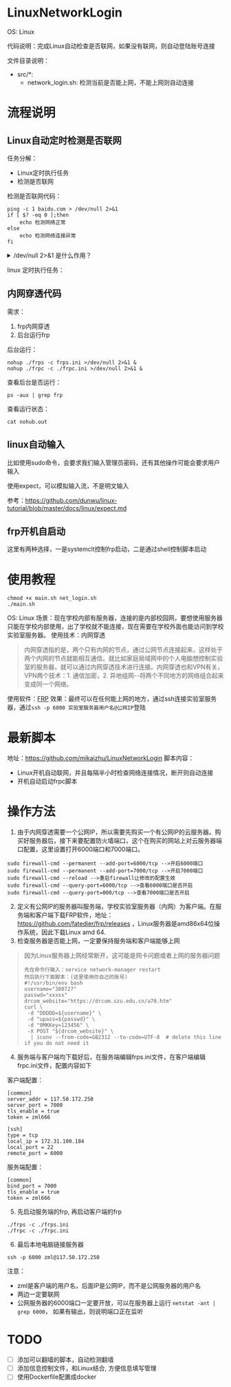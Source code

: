 # LinuxNetworkLogin

OS: Linux

代码说明：完成Linux自动检查是否联网，如果没有联网，则自动登陆账号连接

文件目录说明：
- src/*: 
    - network_login.sh: 检测当前是否能上网，不能上网则自动连接

# 流程说明

## Linux自动定时检测是否联网

任务分解：
- Linux定时执行任务
- 检测是否联网

检测是否联网代码：

```
ping -c 1 baidu.com > /dev/null 2>&1
if [ $? -eq 0 ];then
    echo 检测网络正常
else
    echo 检测网络连接异常
fi
```

<details>
<summary>/dev/null 2>&1 是什么作用？</summary>

参考：https://stackoverflow.com/questions/10508843/what-is-dev-null-21/42919998#42919998

Let's break >> /dev/null 2>&1 statement into parts:

Part 1: >> output redirection

This is used to redirect the program output and append the output at the end of the file. More...

Part 2: /dev/null special file

This is a Pseudo-devices special file.

Command ls -l /dev/null will give you details of this file:

crw-rw-rw-. 1 root root 1, 3 Mar 20 18:37 /dev/null
Did you observe crw? Which means it is a pseudo-device file which is of character-special-file type that provides serial access.

/dev/null accepts and discards all input; produces no output (always returns an end-of-file indication on a read). Reference: Wikipedia

Part 3: 2>&1 (Merges output from stream 2 with stream 1)

Whenever you execute a program, the operating system always opens three files, standard input, standard output, and standard error as we know whenever a file is opened, the operating system (from kernel) returns a non-negative integer called a file descriptor. The file descriptor for these files are 0, 1, and 2, respectively.

So 2>&1 simply says redirect standard error to standard output.

& means whatever follows is a file descriptor, not a filename.

In short, by using this command you are telling your program not to shout while executing.

What is the importance of using 2>&1?

If you don't want to produce any output, even in case of some error produced in the terminal. To explain more clearly, let's consider the following example:

$ ls -l > /dev/null
For the above command, no output was printed in the terminal, but what if this command produces an error:

$ ls -l file_doesnot_exists > /dev/null
ls: cannot access file_doesnot_exists: No such file or directory
Despite I'm redirecting output to /dev/null, it is printed in the terminal. It is because we are not redirecting error output to /dev/null, so in order to redirect error output as well, it is required to add 2>&1:

$ ls -l file_doesnot_exists > /dev/null 2>&1
</details>

linux 定时执行任务：

## 内网穿透代码

需求：
1. frp内网穿透
2. 后台运行frp

后台运行：

```
nohup ./frps -c frps.ini >/dev/null 2>&1 &
nohup ./frpc -c ./frpc.ini >/dev/null 2>&1 &
```

查看后台是否运行：

```
ps -aux | grep frp
```

查看运行状态：

```
cat nohub.out
```

## linux自动输入

比如使用sudo命令，会要求我们输入管理员密码，还有其他操作可能会要求用户输入

使用expect，可以模拟输入流，不是明文输入

参考：https://github.com/dunwu/linux-tutorial/blob/master/docs/linux/expect.md

## frp开机自启动

这里有两种选择，一是systemclt控制frp启动，二是通过shell控制脚本启动

# 使用教程

```
chmod +x main.sh net_login.sh
./main.sh
```

OS: Linux
场景：现在学校内部有服务器，连接的是内部校园网，要想使用服务器只能在学校内部使用，出了学校就不能连接，现在需要在学校外面也能访问到学校实验室服务器。
使用技术：内网穿透
> 内网穿透指的是，两个只有内网的节点，通过公网节点连接起来，这样处于两个内网的节点就能相互通信。就比如家庭局域网中的个人电脑想控制实验室的服务器，就可以通过内网穿透技术进行连接。内网穿透也和VPN有关，VPN两个技术：1. 通信加密，2. 异地组网--将两个不同地方的网络组合起来变成同一个网络。

使用软件：[FRP](https://github.com/fatedier/frp)
效果：最终可以在任何能上网的地方，通过ssh连接实验室服务器，通过`ssh -p 6000 实验室服务器用户名@公网IP`登陆
# 最新脚本
地址：https://github.com/mikaizhu/LinuxNetworkLogin
脚本内容：
- Linux开机自动联网，并且每隔半小时检查网络连接情况，断开则自动连接
- 开机自动启动frpc脚本
# 操作方法
1. 由于内网穿透需要一个公网IP，所以需要先购买一个有公网IP的云服务器。购买好服务器后，接下来要配置防火墙端口，这个在购买的网站上对云服务器端口配置，这里设置打开6000端口和7000端口。
```
sudo firewall-cmd --permanent --add-port=6000/tcp -->开启6000端口  
sudo firewall-cmd --permanent --add-port=7000/tcp -->开启7000端口  
sudo firewall-cmd --reload -->重启firewall让修改的配置生效  
sudo firewall-cmd --query-port=6000/tcp -->查看6000端口是否开启  
sudo firewall-cmd --query-port=000/tcp -->查看7000端口是否开启
```
2. 定义有公网IP的服务器叫服务端，学校实验室服务器（内网）为客户端。在服务端和客户端下载FRP软件，地址：https://github.com/fatedier/frp/releases ，Linux服务器是amd86x64位操作系统，因此下载Linux amd 64. 
3. 检查服务器是否能上网，一定要保持服务端和客户端能够上网
> 因为Linux服务器上网经常断开，这可能是网卡问题或者上网的服务器问题
> ```
> 先在命令行输入：service network-manager restart
> 然后执行下面脚本：(这里使用你自己的账号)
> #!/usr/bin/env bash
> username="380727"
> passwd="xxxxx"
> drcom_website="https://drcom.szu.edu.cn/a70.htm"
> curl \
>  -d "DDDDD=${username}" \
>  -d "upass=${passwd}" \
>  -d "0MKKey=123456" \
>  -X POST "${drcom_website}" \
>   | iconv --from-code=GB2312 --to-code=UTF-8  # delete this line if you do not need it
> ```

4. 服务端与客户端均下载好后，在服务端编辑frps.ini文件，在客户端编辑frpc.ini文件，配置内容如下

客户端配置：
```
[common]
server_addr = 117.50.172.250
server_port = 7000
tls_enable = true
token = zml666

[ssh]
type = tcp
local_ip = 172.31.100.184
local_port = 22
remote_port = 6000
```
服务端配置：
```
[common]
bind_port = 7000
tls_enable = true
token = zml666
```
5. 先启动服务端的frp, 再启动客户端的frp
```
./frps -c ./frps.ini
./frpc -c ./frpc.ini
```
6. 最后本地电脑链接服务器
```
ssh -p 6000 zml@117.50.172.250
```

注意：
- zml是客户端的用户名，后面IP是公网IP，而不是公网服务器的用户名
- 两边一定要联网
- 公网服务器的6000端口一定要开放，可以在服务器上运行 `netstat -ant | grep 6000`， 如果有输出，则说明端口正在监听

# TODO
- [ ] 添加可以翻墙的脚本，自动检测翻墙
- [ ] 添加信息控制文件，和Linux结合, 方便信息填写管理
- [ ] 使用Dockerfile配置成docker
